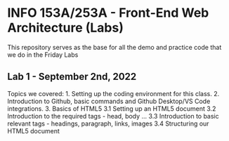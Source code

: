 # INFO 153A/253A - Front-End Web Architecture (Labs)

This repository serves as the base for all the demo and practice code that we do in the Friday Labs

## Lab 1 - September 2nd, 2022

Topics we covered:
    1. Setting up the coding environment for this class.
    2. Introduction to Github, basic commands and Github Desktop/VS Code integrations.
    3. Basics of HTML5
        3.1 Setting up an HTML5 document
        3.2 Introduction to the required tags - head, body ...
        3.3 Introduction to basic relevant tags - headings, paragraph, links, images
        3.4 Structuring our HTML5 document